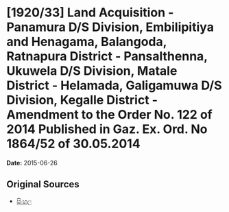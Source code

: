 # [1920/33] Land Acquisition - Panamura D/S Division, Embilipitiya and Henagama, Balangoda, Ratnapura District - Pansalthenna, Ukuwela D/S Division, Matale District - Helamada, Galigamuwa D/S Division, Kegalle District - Amendment to the Order No. 122 of 2014 Published in Gaz. Ex. Ord. No 1864/52 of 30.05.2014

**Date:** 2015-06-26

## Original Sources

- [සිංහල](https://documents.gov.lk/view/extra-gazettes/2015/6/1920-33_S.pdf)
